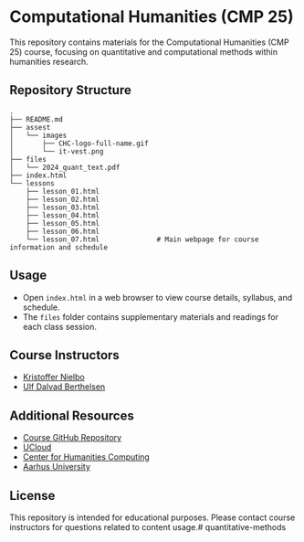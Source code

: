 # Computational Humanities (CMP 25)

This repository contains materials for the Computational Humanities (CMP 25) course, focusing on quantitative and computational methods within humanities research.

## Repository Structure

```
.
├── README.md
├── assest
│   └── images
│       ├── CHC-logo-full-name.gif
│       └── it-vest.png
├── files
│   └── 2024_quant_text.pdf
├── index.html
└── lessons
    ├── lesson_01.html
    ├── lesson_02.html
    ├── lesson_03.html
    ├── lesson_04.html
    ├── lesson_05.html
    ├── lesson_06.html
    └── lesson_07.html              # Main webpage for course information and schedule
```

## Usage

- Open `index.html` in a web browser to view course details, syllabus, and schedule.
- The `files` folder contains supplementary materials and readings for each class session.

## Course Instructors

- [Kristoffer Nielbo](https://knielbo.github.io/)
- [Ulf Dalvad Berthelsen](https://pure.au.dk/portal/da/persons/udb%40cc.au.dk)

## Additional Resources

- [Course GitHub Repository](https://github.com/centre-for-humanities-computing/quantitative-methods)
- [UCloud](https://cloud.sdu.dk/)
- [Center for Humanities Computing](https://chc.au.dk/)
- [Aarhus University](https://international.au.dk/)

## License

This repository is intended for educational purposes. Please contact course instructors for questions related to content usage.# quantitative-methods
